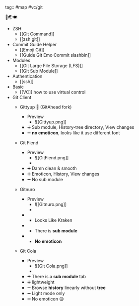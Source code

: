 tag:: #map #vc/git

🚧🌏🍽️

- ZSH
	- [[Git Command]]
	- [[zsh git]]
- Commit Guide Helper
	- [[Emoji Git]]
	- [[Guide Git Emo Commit slashbin]]
- Modules
	- [[Git Large File Storage (LFS)]]
	- [[Git Sub Module]]
- Authentication
	- [[ssh]]
- Basic
	- [[VC]] how to use virtual control
- Git Client
	- Gittyup 📌 (GitAhead fork)
		- Preview
			- ![[Gittyup.png]]
		- ➕ Sub module, History-tree directory, View changes
		- ➖ **no emoticon**, looks like it use different font
	
	- Git Fiend 
		- Preview
			- ![[GitFiend.png]]
			- 
		- ➕ Damn clean & smooth
		- ➕ Emoticon, History, View changes
		- ➖ No sub module


	- Gitnuro 
		- Preview
			- ![[Gitnuro.png]]
			- 
		- + Looks Like Kraken
		- + There is **sub module**
		- - **No emoticon**
	
	- Git Cola 
		- Preview
			- ![[Git Cola.png]]
			- 
		- ➕ There is a **sub module** tab
		- ➕ lightweight
		- ➖ Browse **history** linearly without **tree**
		- ➖ Light mode only
		- ➖ No emoticon 😦
